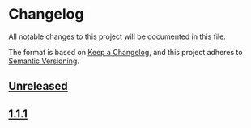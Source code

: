 # Changelog

All notable changes to this project will be documented in this file.

The format is based on [Keep a Changelog](https://keepachangelog.com/en/1.0.0/),
and this project adheres to [Semantic Versioning](https://semver.org/spec/v2.0.0.html).

## [Unreleased]

## [1.1.1]

[Unreleased]: https://github.com/serdigital64/aplatform64/compare/1.1.1...HEAD
[1.1.1]: https://github.com/serdigital64/aplatform64/releases/tag/1.1.1
